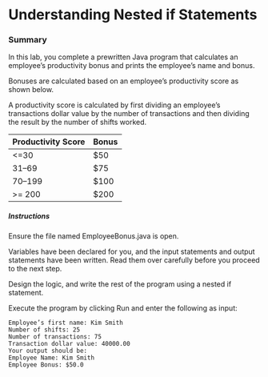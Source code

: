 # Understanding Nested if Statements

### Summary
In this lab, you complete a prewritten Java program that calculates an employee’s productivity bonus and prints the employee’s name and bonus.

Bonuses are calculated based on an employee’s productivity score as shown below. 

A productivity score is calculated by first dividing an employee’s transactions dollar value by the number of transactions and then dividing the result by the number of shifts worked.

Productivity Score | Bonus
----------------- | -----
\<=30 | $50
31–69 | $75
70–199 | $100
\>= 200 | $200

##### Instructions
Ensure the file named EmployeeBonus.java is open.

Variables have been declared for you, and the input statements and output statements have been written. Read them over carefully before you proceed to the next step.

Design the logic, and write the rest of the program using a nested if statement.

Execute the program by clicking Run and enter the following as input:

```
Employee’s first name: Kim Smith  
Number of shifts: 25  
Number of transactions: 75  
Transaction dollar value: 40000.00
Your output should be:
Employee Name: Kim Smith  
Employee Bonus: $50.0
```
